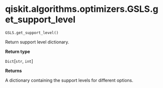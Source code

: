 # qiskit.algorithms.optimizers.GSLS.get\_support\_level

`GSLS.get_support_level()`

Return support level dictionary.

**Return type**

`Dict`\[`str`, `int`]

**Returns**

A dictionary containing the support levels for different options.
